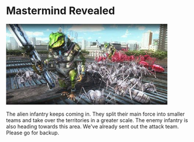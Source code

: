 # Mastermind Revealed

![Mastermind Revealed](../images/missions_thumbnails/M012.jpg)

The alien infantry keeps coming in. They split their main force into smaller teams and take over the territories in a greater scale.
The enemy infantry is also heading towards this area. We've already sent out the attack team. Please go for backup.

